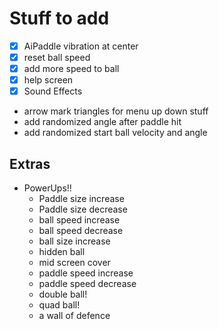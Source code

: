 # Stuff to add

- [x] AiPaddle vibration at center
- [x] reset ball speed
- [x] add more speed to ball
- [x] help screen
- [x] Sound Effects
- arrow mark triangles for menu up down stuff
- add randomized angle after paddle hit
- add randomized start ball velocity and angle

## Extras

- PowerUps!!
  - Paddle size increase
  - Paddle size decrease
  - ball speed increase
  - ball speed decrease
  - ball size increase
  - hidden ball
  - mid screen cover
  - paddle speed increase
  - paddle speed decrease
  - double ball!
  - quad ball!
  - a wall of defence
